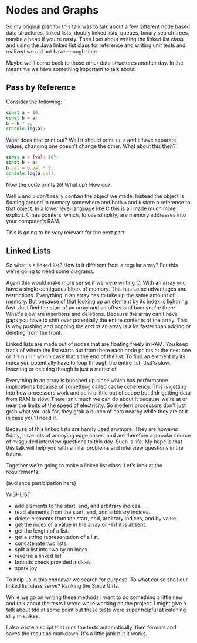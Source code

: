 # Nodes and Graphs

So my original plan for this talk was to talk about a few different node based data structures, linked lists, doubly linked lists, queues, binary search trees, maybe a heap if you're nasty. Then I set about writing the linked list class and using the Java linked list class for reference and writing unit tests and realized we did not have enough time.

Maybe we'll come back to those other data structures another day. In the meantime we have something important to talk about.

## Pass by Reference

Consider the following:

```js
const a = 10;
const b = a;
b = b * 2;
console.log(a);
```

What does that print out? Well it should print `10`. `a` and `b` have separate values, changing one doesn't change the other. What about this then?

```js
const a = {val: 10};
const b = a;
b.val = b.val * 2;
console.log(a.val);
```

Now the code prints `20`! What up? How do?

Well `a` and `b` don't really *contain* the object we made. Instead the object is floating around in memory somewhere and both `a` and `b` store a reference to that object. In a lower level language like C this is all made much more explicit. C has pointers, which, to oversimplify, are memory addresses into your computer's RAM.

This is going to be very relevant for the next part.

## Linked Lists

So what is a linked list? How is it different from a regular array? For this we're going to need some diagrams.

Again this would make more sense if we were writing C. With an array you have a single contiguous block of memory. This has some advantages and restrictions. Everything in an array has to take up the same amount of memory. But because of that looking up an element by its index is lightning fast. Just find the start of an array and an offset and bam you're there. What's slow are insertions and deletions. Because the array can't have gaps you have to shift over potentially the entire contents of the array. This is why pushing and popping the end of an array is a lot faster than adding or deleting from the front.

Linked lists are made out of nodes that are floating freely in RAM. You keep track of where the list starts but from there each node points at the next one or it's null in which case that's the end of the list. To find an element by its index you potentially have to loop through the entire list, that's slow. Inserting or deleting though is just a matter of 

Everything in an array is bunched up close which has performance implications because of something called cache coherency. This is getting into how processors work and so is a little out of scope but tl;dr getting data from RAM is slow. There isn't much we can do about it because we're at or near the limits of the speed of electricity. So modern processors don't just grab what you ask for, they grab a bunch of data nearby while they are at it in case you'll need it.

Because of this linked lists are hardly used anymore. They are however fiddly, have lots of annoying edge cases, and are therefore a popular source of misguided interview questions to this day. Such is life. My hope is that this talk will help you with similar problems and interview questions in the future.

Together we're going to make a linked list class. Let's look at the requirements.

(audience participation here)

WISHLIST
- add elements to the start, end, and arbitrary indices.
- read elements from the start, end, and arbitrary indices.
- delete elements from the start, end, arbitrary indices, and by value.
- get the index of a value in the array or -1 if it is absent.
- get the length of a list.
- get a string representation of a list.
- concatenate two lists.
- split a list into two by an index.
- reverse a linked list
- bounds check provided indices
- spark joy

To help us in this endeavor we search for purpose. To what cause shall our linked list class serve? Ranking the Spice Girls.

While we go on writing these methods I want to do something a little new and talk about the tests I wrote while working on the project. I might give a talk about tdd at some point but these tests were super helpful at catching silly mistakes.

I also wrote a script that runs the tests automatically, then formats and saves the result as markdown. It's a little jank but it works.